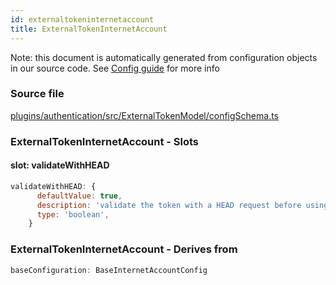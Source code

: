 ```yaml
---
id: externaltokeninternetaccount
title: ExternalTokenInternetAccount
---
```


Note: this document is automatically generated from configuration objects in our
source code. See [Config guide](/docs/config_guide) for more info

### Source file

[plugins/authentication/src/ExternalTokenModel/configSchema.ts](https://github.com/GMOD/jbrowse-components/blob/main/plugins/authentication/src/ExternalTokenModel/configSchema.ts)

### ExternalTokenInternetAccount - Slots

#### slot: validateWithHEAD

```js
validateWithHEAD: {
      defaultValue: true,
      description: 'validate the token with a HEAD request before using it',
      type: 'boolean',
    }
```

### ExternalTokenInternetAccount - Derives from

```js
baseConfiguration: BaseInternetAccountConfig
```
